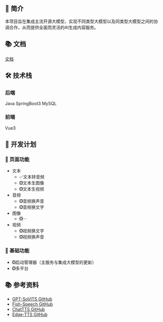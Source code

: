 ## 🚀 简介
本项目旨在集成主流开源大模型，实现不同类型大模型以及同类型大模型之间的协调合作，从而提供全面而灵活的AI生成内容服务。

## 📚 文档
[文档](https://doc.aigc.wenliang.space)


## 🛠️ 技术栈
### 后端
Java SpringBoot3 MySQL 

### 前端
Vue3

## 📅 开发计划

### 📑 页面功能
- 文本
  - ✅文本转音频
  - ❎文本生图像
  - ❎文本生视频
- 音频
  - ❎音频换声音
  - ❎音频换文字
- 图像
  - ❎···
- 视频
  - ❎视频换文字
  - ❎视频换声音

### 🔧 基础功能
- ❎启动管理器（主服务与集成大模型的更新）
- ❎多平台

## 📚 参考资料   
- [GPT-SoVITS GitHub](https://github.com/RVC-Boss/GPT-SoVITS)
- [Fish-Speech GitHub](https://github.com/fishaudio/fish-speech)
- [ChatTTS GitHub](https://github.com/2noise/ChatTTS)
- [Edge-TTS GitHub](https://github.com/rany2/edge-tts)
